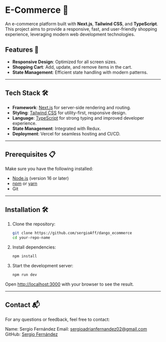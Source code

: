 # E-Commerce 🛒

An e-commerce platform built with **Next.js**, **Tailwind CSS**, and **TypeScript**. This project aims to provide a responsive, fast, and user-friendly shopping experience, leveraging modern web development technologies.

## Features 🚀

- **Responsive Design**: Optimized for all screen sizes.
- **Shopping Cart**: Add, update, and remove items in the cart.
- **State Management**: Efficient state handling with modern patterns.

---

## Tech Stack 🛠️

- **Framework**: [Next.js](https://nextjs.org/) for server-side rendering and routing.
- **Styling**: [Tailwind CSS](https://tailwindcss.com/) for utility-first, responsive design.
- **Language**: [TypeScript](https://www.typescriptlang.org/) for strong typing and improved developer experience.
- **State Management**: Integrated with Redux.
- **Deployment**: Vercel for seamless hosting and CI/CD.

---

## Prerequisites 📋

Make sure you have the following installed:

- [Node.js](https://nodejs.org/) (version 16 or later)
- [npm](https://www.npmjs.com/) or [yarn](https://yarnpkg.com/)
- Git

---

## Installation 🛠️

1. Clone the repository:

   ```bash
   git clone https://github.com/sergioAff/dango_ecommerce
   cd your-repo-name
   ```

2. Install dependencies:

   ```bash
   npm install
   ```

3. Start the development server:
   ```bash
   npm run dev
   ```

Open [http://localhost:3000](http://localhost:3000) with your browser to see the result.

---

## Contact 📬

For any questions or feedback, feel free to contact:

Name: Sergio Fernández
Email: sergioadrianfernandez02@gmail.com
GitHub: [Sergio Fernández](https://github.com/sergioAff/)
